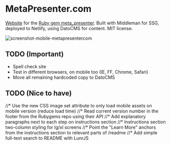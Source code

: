 # MetaPresenter.com

[Website](https://metapresenter.com) for the [Ruby gem meta_presenter](https://github.com/szTheory/meta_presenter). Built with Middleman for SSG, deployed to Netlify, using DatoCMS for content. MIT license.

![screenshot-mobile-metapresentercom](https://user-images.githubusercontent.com/28652/50569999-16a08080-0d46-11e9-9e6a-7c89003b6e33.jpeg)

## TODO (Important)
* Spell check site
* Test in different browsers, on mobile too (IE, FF, Chrome, Safari)
* Move all remaining hardcoded copy to DatoCMS

## TODO (Nice to have)
//* Use the new CSS image set attribute to only load mobile assets on mobile version (reduce load time)
//* Read current version number in the footer from the Rubygems repo using their API
//* Add explanatory paragraphs next to each step on instructions section
//* Instructions section two-column styling for lg/xl screens
//* Point the "Learn More" anchors from the instructions section to relevant parts of /readme
//* Add simple full-text search to README with LunrJS